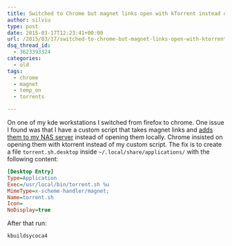 ```yaml
---
title: Switched to Chrome but magnet links open with kTorrent instead of custom script
author: silviu
type: post
date: 2015-03-17T12:23:41+00:00
url: /2015/03/17/switched-to-chrome-but-magnet-links-open-with-ktorrent-instead-of-custom-script/
dsq_thread_id:
  - 3623393324
categories:
  - old
tags:
  - chrome
  - magnet
  - temp_on
  - torrents

---
```

On one of my kde workstations I switched from firefox to chrome. One issue I found was that I have a custom script that takes magnet links and [adds them to my NAS server][1] instead of opening them locally. Chrome insisted on opening them with ktorrent instead of my custom script. The fix is to create a file `torrent.sh.desktop` inside `~/.local/share/applications/` with the following content:

```ini
[Desktop Entry]  
Type=Application  
Exec=/usr/local/bin/torrent.sh %u  
MimeType=x-scheme-handler/magnet;  
Name=torrent.sh  
Icon=  
NoDisplay=true  
```

After that run:
```bash
kbuildsycoca4
```

 [1]: http://www.sgvulcan.com/open-a-magnet-link-on-a-remote-or-local-transmission-server/